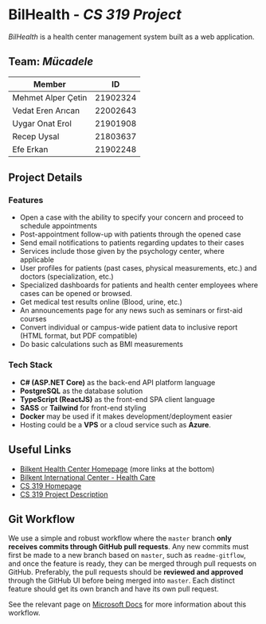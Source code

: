 # BilHealth - *CS 319 Project*

*BilHealth* is a health center management system built as a web application.

## Team: *Mücadele*

| Member             | ID       |
| ------------------ | -------- |
| Mehmet Alper Çetin | 21902324 |
| Vedat Eren Arıcan  | 22002643 |
| Uygar Onat Erol    | 21901908 |
| Recep Uysal        | 21803637 |
| Efe Erkan          | 21902248 |

## Project Details

### Features

- Open a case with the ability to specify your concern and proceed to schedule appointments
- Post-appointment follow-up with patients through the opened case
- Send email notifications to patients regarding updates to their cases
- Services include those given by the psychology center, where applicable
- User profiles for patients (past cases, physical measurements, etc.) and doctors (specialization, etc.)
- Specialized dashboards for patients and health center employees where cases can be opened or browsed.
- Get medical test results online (Blood, urine, etc.)
- An announcements page for any news such as seminars or first-aid courses
- Convert individual or campus-wide patient data to inclusive report (HTML format, but PDF compatible)
- Do basic calculations such as BMI measurements

### Tech Stack

- **C# (ASP.NET Core)** as the back-end API platform language
- **PostgreSQL** as the database solution
- **TypeScript (ReactJS)** as the front-end SPA client language
- **SASS** or **Tailwind** for front-end styling
- **Docker** may be used if it makes development/deployment easier
- Hosting could be a **VPS** or a cloud service such as **Azure**.

## Useful Links

- [Bilkent Health Center Homepage](https://w3.bilkent.edu.tr/bilkent/health-center/) (more links at the bottom)
- [Bilkent International Center - Health Care](https://w3.bilkent.edu.tr/bilkent/international-center/health-care/)
- [CS 319 Homepage](http://www.cs.bilkent.edu.tr/~eraytuzun/teaching/cs319/)
- [CS 319 Project Description](https://docs.google.com/document/d/1puvB-hY725Av7boHbbAH3WhnFuxw43weXf--gsyHZLE)

## Git Workflow

We use a simple and robust workflow where the `master` branch **only receives commits through GitHub pull requests**.
Any new commits must first be made to a new branch based on `master`, such as `readme-gitflow`, and once the feature is ready, they can be merged through pull requests on GitHub.
Preferably, the pull requests should be **reviewed and approved** through the GitHub UI before being merged into `master`. Each distinct feature should get its own branch and have its own pull request.

See the relevant page on [Microsoft Docs](https://docs.microsoft.com/en-us/azure/devops/repos/git/git-branching-guidance?view=azure-devops#keep-your-branch-strategy-simple) for more information about this workflow.
